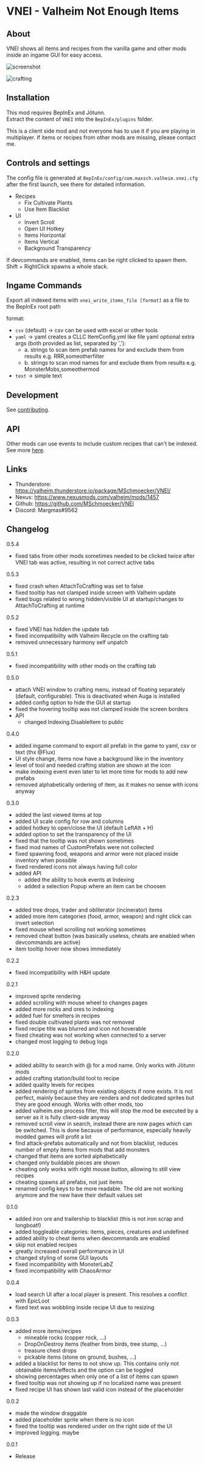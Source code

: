 # VNEI - Valheim Not Enough Items

## About
VNEI shows all items and recipes from the vanilla game and other mods inside an ingame GUI for easy access.

![screenshot](https://raw.githubusercontent.com/MSchmoecker/VNEI/master/Docs/WholeScreenshot.png)

![crafting](https://raw.githubusercontent.com/MSchmoecker/VNEI/master/Docs/MeatCrafting.png)

## Installation
This mod requires BepInEx and Jötunn.\
Extract the content of `VNEI` into the `BepInEx/plugins` folder.

This is a client side mod and not everyone has to use it if you are playing in multiplayer.
If items or recipes from other mods are missing, please contact me.

## Controls and settings
The config file is generated at `BepInEx/config/com.maxsch.valheim.vnei.cfg` after the first launch, see there for detailed information.

- Recipes
  - Fix Cultivate Plants
  - Use Item Blacklist
- UI
  - Invert Scroll
  - Open UI Hotkey
  - Items Horizontal
  - Items Vertical
  - Background Transparency

If devcommands are enabled, items can be right clicked to spawn them.
Shift + RightClick spawns a whole stack.

## Ingame Commands
Export all indexed items with `vnei_write_items_file [format]` as a file to the BepInEx root path

format:
- `csv` (default) -> csv can be used with excel or other tools
- `yaml` -> yaml creates a CLLC ItemConfig.yml like file
   yaml optional extra args (both provided as list, separated by ','):
   - a. strings to scan item prefab names for and exclude them from results e.g. RRR,someotherfilter
   - b. strings to scan mod names for and exclude them from results e.g. MonsterMobs,someothermod
- `text` -> simple text

## Development
See [contributing](https://github.com/MSchmoecker/VNEI/blob/master/CONTRIBUTING.md).

## API
Other mods can use events to include custom recipes that can't be indexed.
See more [here](https://github.com/MSchmoecker/VNEI/blob/master/API.md).

## Links
- Thunderstore: https://valheim.thunderstore.io/package/MSchmoecker/VNEI/
- Nexus: https://www.nexusmods.com/valheim/mods/1457
- Github: https://github.com/MSchmoecker/VNEI
- Discord: Margmas#9562

## Changelog
0.5.4
- fixed tabs from other mods sometimes needed to be clicked twice after VNEI tab was active, resulting in not correct active tabs

0.5.3
- fixed crash when AttachToCrafting was set to false
- fixed tooltip has not clamped inside screen with Valheim update
- fixed bugs related to wrong hidden/visible UI at startup/changes to AttachToCrafting at runtime

0.5.2
- fixed VNEI has hidden the update tab
- fixed incompatibility with Valheim Recycle on the crafting tab
- removed unnecessary harmony self unpatch

0.5.1
- fixed incompatibility with other mods on the crafting tab

0.5.0
- attach VNEI window to crafting menu, instead of floating separately (default, configurable). This is deactivated when Auga is installed
- added config option to hide the GUI at startup
- fixed the hovering tooltip was not clamped inside the screen borders
- API
    - changed Indexing.DisableItem to public

0.4.0
- added ingame command to export all prefab in the game to yaml, csv or text (thx @Flux)
- UI style change, items now have a background like in the inventory
- level of tool and needed crafting station are shown at the icon
- make indexing event even later to let more time for mods to add new prefabs
- removed alphabetically ordering of item, as it makes no sense with icons anyway

0.3.0
- added the last viewed items at top
- added UI scale config for row and columns
- added hotkey to open/close the UI (default LeftAlt + H)
- added option to set the transparency of the UI
- fixed that the tooltip was not shown sometimes
- fixed mod names of CustomPrefabs were not collected
- fixed spawning food, weapons and armor were not placed inside inventory when possible
- fixed rendered icons not always having full color
- added API
    - added the ability to hook events at Indexing
    - added a selection Popup where an item can be choosen

0.2.3
- added tree drops, trader and obliterator (incinerator) items
- added more item categories (food, armor, weapon) and right click can invert selection
- fixed mouse wheel scrolling not working sometimes
- removed cheat button (was basically useless, cheats are enabled when devcommands are active)
- item tooltip hover now shows immediately

0.2.2
- fixed incompatibility with H&H update

0.2.1
- improved sprite rendering
- added scrolling with mouse wheel to changes pages
- added more rocks and ores to indexing
- added fuel for smelters in recipes
- fixed double cultivated plants was not removed
- fixed recipe title was blurred and icon not hoverable
- fixed cheating was not working when connected to a server
- changed most logging to debug logs

0.2.0
- added ability to search with @ for a mod name. Only works with Jötunn mods
- added crafting station/build tool to recipe
- added quality levels for recipes
- added rendering of sprites from existing objects if none exists. It is not perfect, mainly because they are renders and not dedicated sprites but they are good enough. Works with other mods, too
- added valheim.exe process filter, this will stop the mod be executed by a server as it is fully client-side anyway
- removed scroll view in search, instead there are now pages which can be switched. This is done because of performance, especially heavily modded games will profit a lot
- find attack-prefabs automatically and not from blacklist, reduces number of empty items from mods that add monsters
- changed that items are sorted alphabetically
- changed only buildable pieces are shown
- cheating only works with right mouse button, allowing to still view recipes
- cheating spawns all prefabs, not just items
- renamed config keys to be more readable. The old are not working anymore and the new have their default values set

0.1.0
- added iron ore and trailership to blacklist (this is not iron scrap and longboat!)
- added toggleable categories: items, pieces, creatures and undefined
- added ability to cheat items when devcommands are enabled
- skip not enabled recipes
- greatly increased overall performance in UI
- changed styling of some GUI layouts
- fixed incompatibility with MonsterLabZ
- fixed incompatibility with ChaosArmor

0.0.4
- load search UI after a local player is present. This resolves a conflict with EpicLoot
- fixed text was wobbling inside recipe UI due to resizing

0.0.3
- added more items/recipes
  - mineable rocks (copper rock, ...)
  - DropOnDestroy items (feather from birds, tree stump, ...)
  - treasure chest drops
  - pickable items (stone on ground, bushes, ...)
- added a blacklist for items to not show up. This contains only not obtainable items/effects and the option can be toggled
- showing percentages when only one of a list of items can spawn
- fixed tooltip was not showing up if no localized name was present
- fixed recipe UI has shown last valid icon instead of the placeholder

0.0.2
- made the window draggable
- added placeholder sprite when there is no icon
- fixed the tooltip was rendered under on the right side of the UI
- improved logging. maybe

0.0.1
- Release
